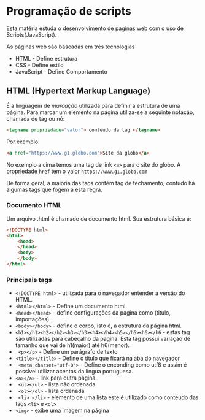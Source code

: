 # Programação de scripts

Esta matéria estuda o desenvolvimento de paginas web com o uso de Scripts(JavaScript).

As páginas web são baseadas em três tecnologias

* HTML - Define estrutura
* CSS - Define estilo
* JavaScript - Define Comportamento

## HTML (Hypertext Markup Language)

É a linguagem de *marcação* utilizada para definir a estrutura de uma página.
Para marcar um elemento na página utiliza-se a seguinte notação, chamada de tag ou nó: 

``` html
<tagname propriedade="valor"> conteudo da tag </tagname>
```

Por exemplo 

``` html 
<a href="https://www.g1.globo.com">Site da globo</a>
```

No exemplo a cima temos uma tag de link `<a>` para o site do globo. A propriedade `href` tem o valor `https://www.g1.globo.com`

De forma geral, a maioria das tags contém tag de fechamento, contudo há algumas tags que fogem a esta regra.

### Documento HTML

Um arquivo .html é chamado de documento html. Sua estrutura básica é:

```html
<!DOCTYPE html>
<html>
	<head>
	</head>
	<body>
	</body>
</html>

```


### Principais tags
* ``` <!DOCTYPE html> ``` - utilizada para o navegador entender a versão do HTML.
* ``` <html></html> ``` - Define um documento html.
* ``` <head></head> ``` - define configurações da pagina como (titulo, importações).
* ``` <body></body> ``` - define o corpo, isto é, a estrutura da página html.
* ``` <h1></h1><h2></h2><h3></h3><h4></h4><h5></h5><h6></h6 ``` - estas tag são utilizadas para cabeçalho da pagina. Esta tag possui variação de tamanho que vai de h1(maior) até h6(menor).
* ``` <p></p>``` - Define um parágrafo de texto 
* ``` <title></title> ``` - Define o titulo que ficará na aba do navegador
* ``` <meta charset="utf-8">``` - Define o enconding como utf8 e assim é possível utilizar acentos da lingua portuguesa.
* ``` <a></a> ``` - link para outra página 
* ``` <ul></ul>``` - lista não ordenada
* ``` <ol></ol>``` - lista ordenada
* ``` <li> </li>``` - elemento de uma lista este é utilizado como conteudo das tags `<li>` e  `<ol>`
* ``` <img> ``` - exibe uma imagem na página
